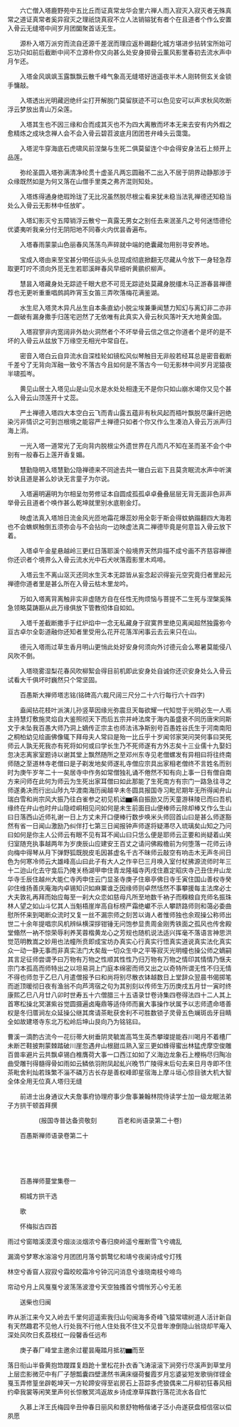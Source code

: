 <!-- { "loadSidebar": true } -->
　　六亡僧入塔鹿野苑中五比丘而证真常龙华会里六禅人而入寂灭入寂灭者无殊真常之道证真常者奚异寂灭之理祇饶真寂不立人法销镕犹有者个在且道者个作么安置入骨云无缝塔中间岁月团圞聚首话无生。

　　源朴入塔万派穷而流自还源千差泯而理应返朴踢翻化城方堪进步拈转宝所始可忘功只如前后截断中间不立源朴你又向甚么处安身掷骨云薰风影里春初去流水声中月乍还。

　　入塔金风飒飒玉露飘飘云散千峰气象高无缝塔好逍遥夜半木人刚转侧玄关金锁手慵敲。

　　入塔透出光明藏迥绝纤尘打开解脱门莫留朕迹不可以色见安可以声求秋风吹断浮云梦放出青山万朵莲。

　　入塔其生也不因三缘和合而成其灭也不为四大离散而坏本无来去安有内外煆之愈精炼之成块念禅人会不会入骨云碧苕波底月团团苍弁峰头云霭霭。

　　入塔泥牛穿海底石虎啸风前涅槃与生死二俱莫留连个中会得安身法石上频开上品莲。

　　弥纶圣圆入塔弥满清净纶贯十虚圣凡两忘圆融不二出入不居于阴界动静那涉于众缘既然如是为何又落在山僧手里类之弗齐混则知处。

　　入塔炼得通身绝瑕玲珑了无比况虽然脱尽根尘看来犹未稳当法乳禅德还知稳当处么入骨云无影林中任放旷。

　　入塔幻影灭兮五障销浮云散兮一真露无男女之别任去来泯圣凡之号何迷悟德伦优婆夷听我亲分付无阴阳地不同春火内优昙香遍布。

　　入塔春雨蒙蒙山色丽春风荡荡鸟声碎就中端的绝囊藏勿用别寻安养地。

　　宝成入塔由来至宝甚分明任运头头总现成彻底掀翻无尽藏从今放下一身轻急荐取更叮咛不须向外觅无生若耶溪畔春风早细听黄鹂织柳声。

　　慧昙入塔藏身处无踪迹千眼大悲不可觅无踪迹处莫藏身脱缰木马正游春昙禅德荐也无更听重重唱鹧鸪昨宵玉女笛三弄吹落梅花满鉴湖。

　　水生尼入塔灵木异凡丛生自本条直幼小脱尘埃兼秉闻慧力知幻与离幻非二亦非一觑破有漏身撒手归莲宅迥然了无依唯有此真实入骨云秋风落叶天大地黄金国。

　　入塔寂寥非内宽阔非外劫火洞然者个不坏举骨云信之信之你道者个是坏的是不坏的入骨云从兹放下万缘空无相光中常自在。

　　密音入塔白云自异流水自深桂轮如镜松风似琴触目无非般若经耳总是密音截断千差兮了无背向浑融一致兮不落古今且如何是不落古今一句无影林中间岁月泥猿夜半啸孤岑。

　　黄见山居士入塔见山是山见水是水处处相逢无不是你只如山崩水竭你又见个甚么入骨云山顶莲开十丈蕊。

　　严土禅德入塔四大本空白云飞而青山露五蕴非有秋风起而梧叶飘脱尽廉纤迥绝染污非情识之可到岂根境之能容严土禅德只如者个你又作么生凑泊入骨云万派声归海上消。

　　一光入塔一道常光了无向背内脱根尘外遗世界在凡而凡不知在圣而圣不会个中别有一般春石上莲开香复媚。

　　慧勤隐明入塔慧勤公隐禅德来不同途去共一辙白云岩下且莫贪眠流水声中听演妙诀且道是甚么妙诀无言童子为尔说。

　　入塔遍明遍明为尔相呈勿劳修证本自圆成孤孤卓卓叠叠层层无背无面非色非声举骨云且道者个唤作甚么乾坤就里别水底剔金灯。

　　映虚法真入塔旭日流金风光匝地霜花爆蕊妙用全彰于斯会得蚊蚋蹋翻四大海若也不会蟭螟触倒五须弥会与不会拈向一边映虚法真二禅德毕竟是何意旨入骨云放下着。

　　入塔卓午金星悬越岭三更红日落耶溪个般境界天然异描不成兮画不齐慈容禅德你还识者个境界么入骨云流水光中石犬吠落霞影里木鸡啼。

　　入塔云生不离山沤灭还同水生灭本无踪皆从妄念起识得妄元空究竟归者里起元禅德你道者里是甚么所在入骨云枯木里龙吟。

　　万如入塔离背离触非实非虚随方自在任性无拘烦恼与菩提不二生死与涅槃奚殊急领略莫踌蹰从此万缘俱放下管教彻体自如如。

　　入塔千差截断撒手于红炉焰中一念无私藏身于寂寞界里绝见离闻超然独露弥今亘古卓尔全彰道融你还知者里受用么花开花落浑闲事云去云来只在山。

　　德元入塔雨过草生香月明山更悄此处好安身何须向外讨德元会么寒暑莫能侵八风吹不倒。

　　入塔晓雾湿梨花春风吹柳絮会得目前机即此安身处自诚你还识安身处么入骨云试看大千俱坏时巍然只个常坚固。

　　百愚斯大禅师塔志铭(铭碑高六裁尺阔三尺分二十六行每行六十四字)

　　盍闻拈花枝叶派演儿孙竖草因缘光弥震旦天每欲耀一代知觉于光明必生一人焉主持慧灯敷施灵焰自大鉴照彻天下而后五宗并峙法席于海内虽盛衰不同历唐宋同斯文于未坠我百愚大师乃洞上嫡传正宗主也师法讳净斯别号百愚姓谷氏生于河南南阳之桐柏幼见绘画佛像辄下拜母夫人常曰是殆一比丘乎十岁闻邻家哭问哭何事曰哭死师云人孰无死我亦有死将如何或曰学长生乃不死师遂有方外志矣十三业儒十九娶妇忽决志离家室题诗以谢其堂上飘然随所之至邓州东寺见老僧螺发有异相曰将往终南师随之至道林寺老僧曰是子剃发地矣师遂礼寺僧应宗具出家相老僧终不言姓名而别时为庚午岁年二十一矣居寺中作务如常僧独礼诵不倦然不知有向上事一日有僧自南方来问师在此何为师云为生死出家耳僧曰如此那能了生死南方有宗门一路急往寻之师遂勇决而行出山陟九华渡南海历闽越辛未冬圆具报国寺习毗尼期年无所得闻弁山瑞白雪和尚宗风大振乃往白雀参之初见机诎▆痛自振励又历天童游秣陵已而曰吾机缘终在弁山也时弁山隐崆峒相见问如何是未生前面目山便棒师云除却棒又作么生山曰日落西山近师礼谢一日上方丈未开口便棒行数步唤米头师回首山曰是甚么师遂豁然有省一日闻山激励乃纠伴打七第三日闻报钟声师遂将疑滞尽入琉璃矣山知之乃问曰如何是你主人公师云有眼不见有耳不闻山曰只恁么便是耶师云正要和尚疑着山笑归室随充执事越两年为岁庚辰山应建安王百丈之请问佛殿檐前为何堕落一花师云诗向梅中得琴从月下弹野狐既脱皮毛因甚虚名千古不昧师云敲空有响击木无声冬间日色为何寒冷师云大雄峰高山曰此子有大人之作辛巳三月唤入室付杖拂源流师时年三十二迨山化去守龛后乃掩关杨湖甲申住青龙隆福寺丙戌住嘉定昭庆寺己丑住弁山龙华寺壬辰住越州大能仁寺丙申住云门显圣寺庚子住皋亭佛日寺壬寅住国山善权寺癸卯住维扬善庆庵海内卓锡知识如麻粟谁乏因缘师则卓然恬然不事攀援每主法席必士大夫敦礼再拜而始应每至一刹大众恋如慈母凡所至地数千衲子而糗粮自充师名振珠林人望之如山斗忆其人当魁梧崖岸高自标榜严霜绝巘不示人攀跻路师则和蔼必委曲慰所怀来到喝断众流时又复一丝不漏宗师之刻苦以诲人者惟师独也余观操公称师出世二十余年提唱宗风机辨纵横深拶钳锤无问饱参显贵周金刚秀铁面之孤风也传舍殿堂翛然一衲不惊荣辱利养芙蓉楷黄龙心之芳规也随机说法适兴挥毫不落语言神思洪觉范明教嵩之妙用也法幢所贲即成宝坊办真实心行真实行悟真实道说真实法化真实众一动一静无事而非真实法门大矣哉一切众生中之平等寂灭光明幢也操公师之嫡嗣其言足征师尝谓予曰万物有万物之性顺其性性乃归万物有万物之情印其情情乃惬夫宗门本孤高而师特出之以坦易洞上门庭本绵密而师又出之以奇特所谓无性不归无情不得也师忽于乙巳八月遣僧报予曰和尚将别尽散衣钵越数日上堂辞众翌晨书偈掷笔而逝顶暖彻日夜有渔翁不向芦湾宿之句为其别刻以传师生万历庚戌五月廿一寅时终康熙乙巳八月廿八卯时世寿五十六僧腊三十五语录廿卷诗集四卷得法四十二人其上首寒松操北冥湛紫谷觉圆摄遍卤庵鼎等适侍师而襄大事操作状属予以志师遗命塔善权是冬归厝涧左众延操公继其席请茶毗获舍利不可胜数锁子灵骨五色斓斑齿牙目睛全如故建塔寺东北万松岭后坤山艮向乃为铭铭曰。

曹溪一滴酌古流今一花衍蒂大树垂阴灵毓嵩高笃生英杰攀璨提能吞川喝月不着槽厂未断芒鞋披荆蒙棘踏破川崖忽遇弁山根甜瓜熟入室三更如蜂得蜜出林猛虎摩空俊雕百兽率避片云共飘卓锡白椎膺荷大事一口西江如如了义海边龙象石上楩栴尽归陶冶曲受雕刊得髓得骨如雨如云鳞依羽附凤起虬兴晚节广陵得末后句去来日月寺即不住茶毗舍利灿若珠繁不淄不磷万古长存是善权峰即星宿海上摩斗垣心惊目骇大机大智全体全用无位真人塔归无缝

　　前进士出身通议大夫詹事府协理府事少詹事兼翰林院侍读学士加一级龙眠法弟子方拱干顿首拜撰

　　　　　(报国寺普达备资敬刻
　　　百老和尚语录第二十卷)

　　百愚斯禅师语录卷第二十

　　

　　

　　百愚禅师蔓堂集卷一

　　桐城方拱干选

　　歌

　　怀梅拟古四首

雨过兮窗暗溪漠漠兮烟淡淡烟浓兮春归庾岭遥兮雁断雪飞兮魂乱

漏滴兮梦寒水溶溶兮月团团月落兮鹊鹜忆和靖兮夜阑诗成兮灯残

林空兮香窅人寂寂兮霜皎皎霜冷兮钟沉问消息兮谁晓南枝兮啼鸟

帘动兮月上风戛戛兮波荡荡波澄兮天空独搔首兮惆怅芳心兮无恙

　　送柴也归闽

昨从浙江来今又入岭去千里何迢遥索我归山句闽海多奇峰飞猿常啸树道人活计新自有天然趣君不见他人行处我不行他人住处我不住又不见昔年潦倒隐山翁烧却芊庵入深处风吹日炙荔枝红一段馨香任远布

　　庚子春厂峰堂主邀余过瞿昙庵踏月抵初▆而至

落日衔山半昏黄抱筇躞蹀复趋跄十里松花扑衣香飞涛滚滚下涧旁行尽溪声到草堂月上层峦影微茫中有厂子憩瓢囊四壁潇然书满床缀荷餐霞岁月忘婆娑短发歌徜徉铿金戛玉弄修篁坐辟乾坤天一方轮蹄安得至岩房石上苔踪多虎狼偶来二月柳初狂春风相约牵我裳等闲笑里声何长惊散冥鸿返故乡诗成潦草挥数行落花流水各自忙

　　久慕上洋王氏梅园辛丑仲春日丽风和景舒物畅偕诸子泛小舟遂获盘桓信宿以偿夙愿


